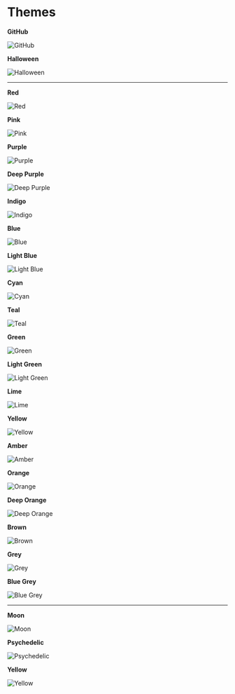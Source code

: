 Themes
======

**GitHub**

![GitHub](https://raw.github.com/williambelle/github-contribution-color-graph/master/docs/contributions-github-default.png)

**Halloween**

![Halloween](https://raw.github.com/williambelle/github-contribution-color-graph/master/docs/contributions-halloween.png)

---

**Red**

![Red](https://raw.github.com/williambelle/github-contribution-color-graph/master/docs/contributions-red.png)

**Pink**

![Pink](https://raw.github.com/williambelle/github-contribution-color-graph/master/docs/contributions-pink.png)

**Purple**

![Purple](https://raw.github.com/williambelle/github-contribution-color-graph/master/docs/contributions-purple.png)

**Deep Purple**

![Deep Purple](https://raw.github.com/williambelle/github-contribution-color-graph/master/docs/contributions-deep-purple.png)

**Indigo**

![Indigo](https://raw.github.com/williambelle/github-contribution-color-graph/master/docs/contributions-indigo.png)

**Blue**

![Blue](https://raw.github.com/williambelle/github-contribution-color-graph/master/docs/contributions-blue.png)

**Light Blue**

![Light Blue](https://raw.github.com/williambelle/github-contribution-color-graph/master/docs/contributions-light-blue.png)

**Cyan**

![Cyan](https://raw.github.com/williambelle/github-contribution-color-graph/master/docs/contributions-cyan.png)

**Teal**

![Teal](https://raw.github.com/williambelle/github-contribution-color-graph/master/docs/contributions-teal.png)

**Green**

![Green](https://raw.github.com/williambelle/github-contribution-color-graph/master/docs/contributions-green.png)

**Light Green**

![Light Green](https://raw.github.com/williambelle/github-contribution-color-graph/master/docs/contributions-light-green.png)

**Lime**

![Lime](https://raw.github.com/williambelle/github-contribution-color-graph/master/docs/contributions-lime.png)

**Yellow**

![Yellow](https://raw.github.com/williambelle/github-contribution-color-graph/master/docs/contributions-yellowmd.png)

**Amber**

![Amber](https://raw.github.com/williambelle/github-contribution-color-graph/master/docs/contributions-amber.png)

**Orange**

![Orange](https://raw.github.com/williambelle/github-contribution-color-graph/master/docs/contributions-orange.png)

**Deep Orange**

![Deep Orange](https://raw.github.com/williambelle/github-contribution-color-graph/master/docs/contributions-deep-orange.png)

**Brown**

![Brown](https://raw.github.com/williambelle/github-contribution-color-graph/master/docs/contributions-brown.png)

**Grey**

![Grey](https://raw.github.com/williambelle/github-contribution-color-graph/master/docs/contributions-grey.png)

**Blue Grey**

![Blue Grey](https://raw.github.com/williambelle/github-contribution-color-graph/master/docs/contributions-blue-grey.png)

---

**Moon**

![Moon](https://raw.github.com/williambelle/github-contribution-color-graph/master/docs/contributions-moon.png)

**Psychedelic**

![Psychedelic](https://raw.github.com/williambelle/github-contribution-color-graph/master/docs/contributions-psychedelic.png)

**Yellow**

![Yellow](https://raw.github.com/williambelle/github-contribution-color-graph/master/docs/contributions-yellow.png)
